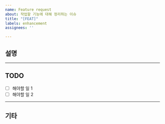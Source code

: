 ```yaml
---
name: Feature request
about: 작업할 기능에 대해 정리하는 이슈
title: "[FEAT]"
labels: enhancement
assignees: ''

---
```


## 설명
 <!-- 개발할 기능에 대해 설명해주세요 -->

***
## TODO
<!-- 구현해야 할 사항들을 구체적으로 작성해주세요 ex. 아이디 유효성 검증-->
 - [ ] 해야할 일 1
 - [ ] 해야할 일 2

***
## 기타
